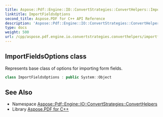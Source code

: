 ```yaml
---
title: Aspose::Pdf::Engine::IO::ConvertStrategies::ConvertHelpers::ImportFieldsOptions class
linktitle: ImportFieldsOptions
second_title: Aspose.PDF for C++ API Reference
description: 'Aspose::Pdf::Engine::IO::ConvertStrategies::ConvertHelpers::ImportFieldsOptions class. Represents base class of options for importing form fields in C++.'
type: docs
weight: 500
url: /cpp/aspose.pdf.engine.io.convertstrategies.converthelpers/importfieldsoptions/
---
```

## ImportFieldsOptions class


Represents base class of options for importing form fields.

```cpp
class ImportFieldsOptions : public System::Object
```

## See Also

* Namespace [Aspose::Pdf::Engine::IO::ConvertStrategies::ConvertHelpers](../)
* Library [Aspose.PDF for C++](../../)
